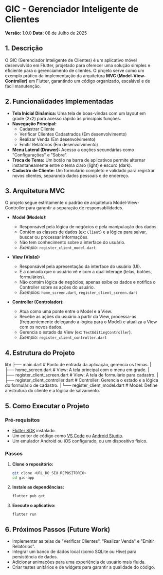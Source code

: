 # GIC - Gerenciador Inteligente de Clientes

**Versão:** 1.0.0
**Data:** 08 de Julho de 2025

## 1. Descrição

O GIC (Gerenciador Inteligente de Clientes) é um aplicativo móvel desenvolvido em Flutter, projetado para oferecer uma solução simples e eficiente para o gerenciamento de clientes. O projeto serve como um exemplo prático da implementação da arquitetura **MVC (Model-View-Controller)** em Flutter, garantindo um código organizado, escalável e de fácil manutenção.

## 2. Funcionalidades Implementadas

* **Tela Inicial Dinâmica:** Uma tela de boas-vindas com um layout em grade (2x2) para acesso rápido às principais funções.
* **Navegação Principal:**
    * Cadastrar Cliente
    * Verificar Clientes Cadastrados (Em desenvolvimento)
    * Realizar Venda (Em desenvolvimento)
    * Emitir Relatórios (Em desenvolvimento)
* **Menu Lateral (Drawer):** Acesso a opções secundárias como "Configurações" e "Sobre".
* **Troca de Tema:** Um botão na barra de aplicativos permite alternar instantaneamente entre o tema claro (light) e escuro (dark).
* **Cadastro de Cliente:** Um formulário completo e validado para registrar novos clientes, separando dados pessoais e de endereço.

## 3. Arquitetura MVC

O projeto segue estritamente o padrão de arquitetura Model-View-Controller para garantir a separação de responsabilidades.

* **Model (Modelo):**
    * Responsável pela lógica de negócios e pela manipulação dos dados.
    * Contém as classes de dados (ex: `Client`) e a lógica para salvar, buscar ou processar informações.
    * Não tem conhecimento sobre a interface do usuário.
    * *Exemplo:* `register_client_model.dart`

* **View (Visão):**
    * Responsável pela apresentação da interface do usuário (UI).
    * É a camada que o usuário vê e com a qual interage (telas, botões, formulários).
    * Não contém lógica de negócios; apenas exibe os dados e notifica o Controller sobre as ações do usuário.
    * *Exemplos:* `home_screen.dart`, `register_client_screen.dart`

* **Controller (Controlador):**
    * Atua como uma ponte entre o Model e a View.
    * Recebe as ações do usuário a partir da View, processa-as (frequentemente delegando a lógica para o Model) e atualiza a View com os novos dados.
    * Gerencia o estado da View (ex: `TextEditingController`).
    * *Exemplo:* `register_client_controller.dart`

## 4. Estrutura do Projeto


lib/
├── main.dart                   # Ponto de entrada da aplicação, gerencia os temas.
|
├── home_screen.dart            # View: A tela principal com o menu em grade.
|
├── register_client_screen.dart # View: A tela de formulário para cadastro.
|
├── register_client_controller.dart # Controller: Gerencia o estado e a lógica do formulário de cadastro.
|
└── register_client_model.dart      # Model: Define a estrutura do cliente e a lógica de salvamento.


## 5. Como Executar o Projeto

### Pré-requisitos

* [Flutter SDK](https://flutter.dev/docs/get-started/install) instalado.
* Um editor de código como [VS Code](https://code.visualstudio.com/) ou [Android Studio](https://developer.android.com/studio).
* Um emulador Android ou iOS configurado, ou um dispositivo físico.

### Passos

1.  **Clone o repositório:**
    ```sh
    git clone <URL_DO_SEU_REPOSITORIO>
    cd gic-app
    ```

2.  **Instale as dependências:**
    ```sh
    flutter pub get
    ```

3.  **Execute o aplicativo:**
    ```sh
    flutter run
    ```

## 6. Próximos Passos (Future Work)

* Implementar as telas de "Verificar Clientes", "Realizar Venda" e "Emitir Relatórios".
* Integrar um banco de dados local (como SQLite ou Hive) para persistência de dados.
* Adicionar animações para uma experiência de usuário mais fluida.
* Criar testes unitários e de widgets para garantir a qualidade do código.

